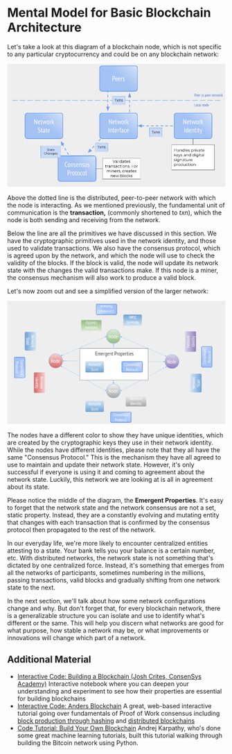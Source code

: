# Mental Model for Basic Blockchain Architecture

  Let's take a look at this diagram of a blockchain node, which is not specific to any particular cryptocurrency and could be on any blockchain network:

 ![basic diagram of blockchain node](../img/S01/ag-blockchain-1.png)

 Above the dotted line is the distributed, peer-to-peer network with which the node is interacting. As we mentioned previously, the fundamental unit of communication is the **transaction,** (commonly shortened to *txn*), which the node is both sending and receiving from the network.

 Below the line are all the primitives we have discussed in this section. We have the cryptographic primitives used in the network identity, and those used to validate transactions. We also have the consensus protocol, which is agreed upon by the network, and which the node will use to check the validity of the blocks. If the block is valid, the node will update its network state with the changes the valid transactions make. If this node is a miner, the consensus mechanism will also work to produce a valid block.

 Let's now zoom out and see a simplified version of the larger network:

 ![basic daigram of a blockchain network](../img/S01/ag-blockchain-2.png)

 The nodes have a different color to show they have unique identities, which are created by the cryptographic keys they use in their network identity. While the nodes have different identities, please note that they all have the same "Consensus Protocol." This is the mechanism they have all agreed to use to maintain and update their network state. However, it's only successful if everyone is using it and coming to agreement about the network state. Luckily, this network we are looking at is all in agreement about its state.

 Please notice the middle of the diagram, the **Emergent Properties**. It's easy to forget that the network state and the network consensus are not a set, static property. Instead, they are a constantly evolving and mutating entity that changes with each transaction that is confirmed by the consensus protocol then propagated to the rest of the network.

 In our everyday life, we're more likely to encounter centralized entities attesting to a state. Your bank tells you your balance is a certain number, etc. With distributed networks, the network state is not something that's dictated by one centralized force. Instead, it's something that emerges from all the networks of participants, sometimes numbering in the millions, passing transactions, valid blocks and gradually shifting from one network state to the next.

 In the next section, we'll talk about how some network configurations change and why. But don't forget that, for every blockchain network, there is a generalizable structure you can isolate and use to identify what's different or the same. This will help you discern what networks are good for what purpose, how stable a network may be, or what improvements or innovations will change which part of a network.

 Additional Material
-------------------

 * [Interactive Code: Building a Blockchain (Josh Crites, ConsenSys Academy)](https://observablehq.com/@consensys-academy/building-a-blockchain) Interactive notebook where you can deepen your understanding and experiment to see how their properties are essential for building blockchains
* [Interactive Code: Anders Blockchain](https://andersbrownworth.com/blockchain/) A great, web-based interactive tutorial going over fundamentals of Proof of Work consensus including [block production through hashing](https://andersbrownworth.com/blockchain/block) and [distributed blockchains](https://andersbrownworth.com/blockchain/distributed)
* [Code Tutorial: Build Your Own Blockchain](https://karpathy.github.io/2021/06/21/blockchain/) Andrej Karpathy, who's done some great machine learning tutorials, built this tutorial walking through building the Bitcoin network using Python.

 